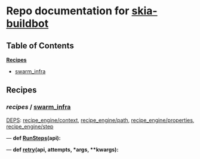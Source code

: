 <!--- AUTOGENERATED BY `./recipes.py test train` -->
# Repo documentation for [skia-buildbot]()
## Table of Contents

**[Recipes](#Recipes)**
  * [swarm_infra](#recipes-swarm_infra)
## Recipes

### *recipes* / [swarm\_infra](/infra/bots/recipes/swarm_infra.py)

[DEPS](/infra/bots/recipes/swarm_infra.py#13): [recipe\_engine/context][recipe_engine/recipe_modules/context], [recipe\_engine/path][recipe_engine/recipe_modules/path], [recipe\_engine/properties][recipe_engine/recipe_modules/properties], [recipe\_engine/step][recipe_engine/recipe_modules/step]

&mdash; **def [RunSteps](/infra/bots/recipes/swarm_infra.py#36)(api):**

&mdash; **def [retry](/infra/bots/recipes/swarm_infra.py#24)(api, attempts, \*args, \*\*kwargs):**

[recipe_engine/recipe_modules/context]: https://chromium.googlesource.com/infra/luci/recipes-py.git/+/2a3717d7299123f93cc91c42c8a492838e8ec03b/README.recipes.md#recipe_modules-context
[recipe_engine/recipe_modules/path]: https://chromium.googlesource.com/infra/luci/recipes-py.git/+/2a3717d7299123f93cc91c42c8a492838e8ec03b/README.recipes.md#recipe_modules-path
[recipe_engine/recipe_modules/properties]: https://chromium.googlesource.com/infra/luci/recipes-py.git/+/2a3717d7299123f93cc91c42c8a492838e8ec03b/README.recipes.md#recipe_modules-properties
[recipe_engine/recipe_modules/step]: https://chromium.googlesource.com/infra/luci/recipes-py.git/+/2a3717d7299123f93cc91c42c8a492838e8ec03b/README.recipes.md#recipe_modules-step
